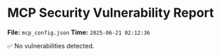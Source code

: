 # MCP Security Vulnerability Report
**File:** `mcp_config.json`
**Time:** `2025-06-21 02:12:36`

✅ No vulnerabilities detected.
